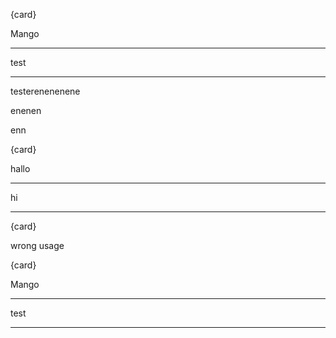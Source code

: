 {card}

Mango

----

test

----


testerenenenene

enenen

enn

{card}


hallo

----

hi

----

{card}

wrong usage


{card}

Mango

----

test

----


